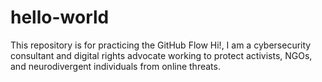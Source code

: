 # hello-world
This repository is for practicing the GitHub Flow
Hi!, I am a cybersecurity consultant and digital rights advocate working to protect activists, NGOs, and neurodivergent individuals from online threats.
